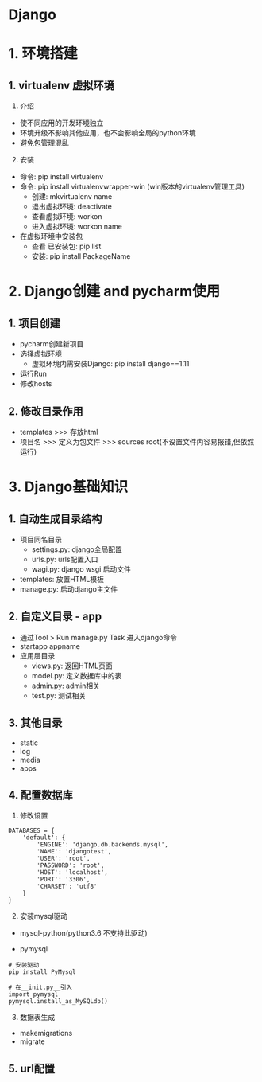 # Django

# 1. 环境搭建

## 1. virtualenv 虚拟环境
1. 介绍
- 使不同应用的开发环境独立
- 环境升级不影响其他应用，也不会影响全局的python环境
- 避免包管理混乱

2. 安装
- 命令: pip install virtualenv
- 命令: pip install virtualenvwrapper-win (win版本的virtualenv管理工具)
    - 创建: mkvirtualenv name
    - 退出虚拟环境: deactivate
    - 查看虚拟环境: workon
    - 进入虚拟环境: workon name
- 在虚拟环境中安装包
    - 查看 已安装包: pip list
    - 安装: pip install PackageName


# 2. Django创建 and pycharm使用

## 1. 项目创建
- pycharm创建新项目
- 选择虚拟环境
    - 虚拟环境内需安装Django: pip install django==1.11
- 运行Run
- 修改hosts

## 2. 修改目录作用
- templates >>> 存放html
- 项目名 >>> 定义为包文件 >>> sources root(不设置文件内容易报错,但依然运行)

# 3. Django基础知识

## 1. 自动生成目录结构
- 项目同名目录
    - settings.py: django全局配置
    - urls.py: urls配置入口
    - wagi.py: django wsgi 启动文件
- templates: 放置HTML模板
- manage.py: 启动django主文件

## 2. 自定义目录 - app
- 通过Tool > Run manage.py Task 进入django命令
- startapp appname
- 应用层目录
    - views.py: 返回HTML页面
    - model.py: 定义数据库中的表
    - admin.py: admin相关
    - test.py: 测试相关

## 3. 其他目录
- static
- log
- media
- apps

## 4. 配置数据库
1. 修改设置
```
DATABASES = {
    'default': {
        'ENGINE': 'django.db.backends.mysql',
        'NAME': 'djangotest',
        'USER': 'root',
        'PASSWORD': 'root',
        'HOST': 'localhost',
        'PORT': '3306',
        'CHARSET': 'utf8'
    }
}
```
2. 安装mysql驱动
- mysql-python(python3.6 不支持此驱动)

- pymysql
```
# 安装驱动
pip install PyMysql

# 在__init.py__引入
import pymysql
pymysql.install_as_MySQLdb()
```

3. 数据表生成
- makemigrations
- migrate

## 5. url配置